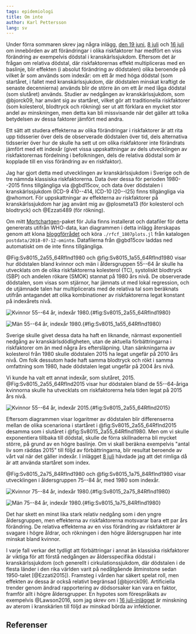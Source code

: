 ```yaml
---
tags: epidemiologi
title: Om inte
author: Karl Pettersson
lang: sv
---
```


Under förra sommaren skrev jag några inlägg, [den 19
juni](2017-06-19-feta.html), [8 juli](2017-07-08-prevf.html) och [16
juli](2017-07-16-paj.html) om innebörden av att förändringar i olika
riskfaktorer har medfört en viss förändring av exempelvis dödstal i
kranskärlssjukdom. Eftersom det är frågan om relativa dödstal, där
riskfaktorernas effekt multipliceras med en baslinje, blir effekten (i absolut
förändring av dödstalen) olika beroende på vilket år som används som indexår:
om ett år med höga dödstal (som startåret, i fallet med kranskärlssjukdom, där
dödstalen minskat kraftigt de senaste decennierna) används blir de större än om
ett år med låga dödstal (som slutåret) används. Studier av nedgången av
kranskärlssjukdom, som @bjorck09, har använt sig av
startåret, vilket gör att traditionella riskfaktorer (som kolesterol,
blodtryck och rökning) ser ut att förklara en mycket stor andel av minskningen,
men detta kan bli missvisande när det gäller att tolka betydelsen av dessa
faktorer jämfört med andra.

Ett sätt att studera effekterna av olika förändringar i riskfaktorer är att
rita upp tidsserier över dels de observerade dödstalen över tid, dels
alternativa tidsserier över hur de skulle ha sett ut om olika riskfaktorer inte
förändrats jämfört med ett indexår (givet vissa uppskattningar av dels
utvecklingen av riskfaktorernas fördelning i befolkningen, dels de relativa
dödstal som är kopplade till en viss förändring av en riskfaktor).

Jag har gjort detta med utvecklingen av kranskärlssjukdom i Sverige och de tre
nämnda klassiska riskfaktorerna. Data över dessa för perioden 1980--2015
finns tillgängliga via @gbd15cov, och data över dödstalen i kranskärlssjukdom
(ICD-9 410--414, ICD-10 I20--I25) finns tillgängliga via @whomort. För
uppskattningar av effekterna av riskfaktorer på kranskärlssjukdom har jag
använt mig av @plosmeta13 (för kolesterol och blodtryck) och @Ezzati489 (för
rökning).

Om mitt [Mortchartgen](https://github.com/klpn/Mortchartgen.jl)-paket för Julia finns
installerat och datafiler för detta genererats utifrån WHO-data, kan diagrammen
i detta inlägg återskapas genom att klona
[bloggförrådet](https://github.com/klpn/static-dust) och köra
`./rfcf_1807plots.jl` från katalogen `postdata/2018-07-12-ominte`. Datafilerna
från @gbd15cov laddas ned automatiskt om de inte finns tillgängliga.

@Fig:Sv8015_2a55_64RfInd1980 och @fig:Sv8015_1a55_64RfInd1980 visar hur
dödstalen bland kvinnor och män i åldersgruppen 55--64 år skulle ha utvecklats
om de olika riskfaktorerna kolesterol (TC), systoliskt blodtryck (SBP) och
andelen rökare (SMOK) stannat på 1980 års nivå. De observerade dödstalen, som
visas som stjärnor, har jämnats ut med lokal regression, och de utjämnade talen
har multiplicerats med de relativa tal som beräknats utifrån antagandet att
olika kombinationer av riskfaktorerna legat konstant på indexårets nivå.

![Kvinnor 55--64 år, indexår
1980.](../images/Sv8015_2a55_64RfInd1980.svg){#fig:Sv8015_2a55_64RfInd1980}

![Män 55--64 år, indexår
1980.](../images/Sv8015_1a55_64RfInd1980.svg){#fig:Sv8015_1a55_64RfInd1980}

Sverige skulle givet dessa data ha haft en liknande, närmast exponentiell nedgång av
kranskärlsdödligheten, utan de aktuella förbättringarna i riskfaktorer om än
med några års eftersläpning. Utan sänkningarna av kolesterol från 1980 skulle
dödstalen 2015 ha legat ungefär på 2010 års nivå. Om folk dessutom hade haft
samma blodtryck och rökt i samma omfattning som 1980, hade dödstalen legat
ungefär på 2004 års nivå.

Vi kunde ha valt ett annat indexår, som slutåret, 2015.
@Fig:Sv8015_2a55_64RfInd2015 visar hur dödstalen bland de 55--64-åriga
kvinnorna skulle ha utvecklats om riskfaktorerna hela tiden legat på 2015 års
nivå.

![Kvinnor 55--64 år, indexår
2015.](../images/Sv8015_2a55_64RfInd2015.svg){#fig:Sv8015_2a55_64RfInd2015}

Eftersom diagrammen visar logaritmer av dödstalen blir differenserna mellan de
olika scenariona i startåret i @fig:Sv8015_2a55_64RfInd2015 desamma som i
slutåret i @fig:Sv8015_2a55_64RfInd1980. Men om vi skulle exponentiera tillbaka
till dödstal, skulle de förra skillnaderna bli mycket större, på grund av en
högre baslinje. Om vi skall beräkna exempelvis "antal liv som räddas 2015" till
följd av förbättringarna, blir resultat beroende av vårt val när det gäller
indexår. I inlägget [8 juli](2017-07-08-prevf.html) hävdade jag att det rimliga
då är att använda startåret som index.

@Fig:Sv8015_2a75_84RfInd1980 och @fig:Sv8015_1a75_84RfInd1980 visar
utvecklingen i åldersgruppen 75--84 år, med 1980 som indexår.

![Kvinnor 75--84 år, indexår
1980.](../images/Sv8015_2a75_84RfInd1980.svg){#fig:Sv8015_2a75_84RfInd1980}

![Män 75--84 år, indexår
1980.](../images/Sv8015_1a75_84RfInd1980.svg){#fig:Sv8015_1a75_84RfInd1980}

Det har skett en minst lika stark relativ nedgång som i den yngre
åldersgruppen, men effekterna av riskfaktorerna motsvarar bara ett par års
förändring. De relativa effekterna av en viss förändring av riskfaktorer är
svagare i högre åldrar, och rökningen i den högre åldersgruppen har inte
minskat bland kvinnor.

I varje fall verkar det tydligt att förbättringar i annat än klassiska
riskfaktorer är viktiga för att förstå nedgången av åldersspecifika dödstal i
kranskärlssjukdom (och generellt i cirkulationssjukdom, där dödstalen i de
flesta länder i den rika världen varit på nedåtgående åtminstone sedan
1950-talet [@Ezzati2015]).
Framsteg i vården har säkert spelat roll, men effekten av dessa är också
relativt begränsad [@bjorck09]. Artificiella trender genom ändrad rapportering
av dödsorsaker kan vara en faktor, framför allt i högre åldersgrupper. En
hypotes som förespråkats av exempelvis @Lawson2016, som jag skrev om i [16
juli-inlägget](2017-07-16-paj.html) är minskning av aterom i kranskärlen till
följd av minskad börda av infektioner.

## Referenser
